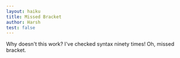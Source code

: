 ```yaml
---
layout: haiku
title: Missed Bracket
author: Harsh
test: false
---
```


Why doesn't this work?
I've checked syntax ninety times!
Oh, missed bracket.
